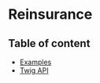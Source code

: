# Reinsurance <Badges :texts="badges" />

<script setup>
  import pkg from '@studiometa/ui/molecules/Reinsurance/package.json';
  const badges = [`v${pkg.version}`, 'Twig'];
</script>

## Table of content

- [Examples](./examples)
- [Twig API](./twig-api)
